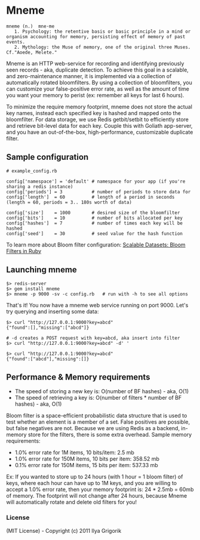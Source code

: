 # Mneme

    mneme (n.)  mne·me
       1. Psychology: the retentive basis or basic principle in a mind or organism accounting for memory, persisting effect of memory of past events.
       2. Mythology: the Muse of memory, one of the original three Muses. Cf."Aoede, Melete."

Mneme is an HTTP web-service for recording and identifying previously seen records - aka, duplicate detection. To achieve this goal in a scalable, and zero-maintenance manner, it is implemented via a collection of automatically rotated bloomfilters. By using a collection of bloomfilters, you can customize your false-positive error rate, as well as the amount of time you want your memory to perist (ex: remember all keys for last 6 hours).

To minimize the require memory footprint, mneme does not store the actual key names, instead each specified key is hashed and mapped onto the bloomfilter. For data storage, we use Redis getbit/setbit to efficiently store and retrieve bit-level data for each key. Couple this with Goliath app-server, and you have an out-of-the-box, high-performance, customizable duplicate filter.

## Sample configuration

    # example_config.rb

    config['namespace'] = 'default' # namespace for your app (if you're sharing a redis instance)
    config['periods'] = 3           # number of periods to store data for
    config['length']  = 60          # length of a period in seconds (length = 60, periods = 3.. 180s worth of data)

    config['size']    = 1000        # desired size of the bloomfilter
    config['bits']    = 10          # number of bits allocated per key
    config['hashes']  = 7           # number of times each key will be hashed
    config['seed']    = 30          # seed value for the hash function

To learn more about Bloom filter configuration: [Scalable Datasets: Bloom Filters in Ruby](http://www.igvita.com/2008/12/27/scalable-datasets-bloom-filters-in-ruby/)

## Launching mneme

    $> redis-server
    $> gem install mneme
    $> mneme -p 9000 -sv -c config.rb   # run with -h to see all options

That's it! You now have a mneme web service running on port 9000. Let's try querying and inserting some data:

    $> curl "http://127.0.0.1:9000?key=abcd"
    {"found":[],"missing":["abcd"]}

    # -d creates a POST request with key=abcd, aka insert into filter
    $> curl "http://127.0.0.1:9000?key=abcd" -d' '

    $> curl "http://127.0.0.1:9000?key=abcd"
    {"found":["abcd"],"missing":[]}


## Performance & Memory requirements

 - The speed of storing a new key is: O(number of BF hashes) - aka, O(1)
 - The speed of retrieving a key is: O(number of filters * number of BF hashes) - aka, O(1)

Bloom filter is a space-efficient probabilistic data structure that is used to test whether an element is a member of a set. False positives are possible, but false negatives are not. Because we are using Redis as a backend, in-memory store for the filters, there is some extra overhead. Sample memory requirements:

 - 1.0% error rate for 1M items, 10 bits/item: 2.5 mb
 - 1.0% error rate for 150M items, 10 bits per item: 358.52 mb
 - 0.1% error rate for 150M items, 15 bits per item: 537.33 mb

Ex: If you wanted to store up to 24 hours (with 1 hour = 1 bloom filter) of keys, where each hour can have up to 1M keys, and you are willing to accept a 1.0% error rate, then your memory footprint is: 24 * 2.5mb = 60mb of memory. The footprint will not change after 24 hours, because Mneme will automatically rotate and delete old filters for you!

### License

(MIT License) - Copyright (c) 2011 Ilya Grigorik